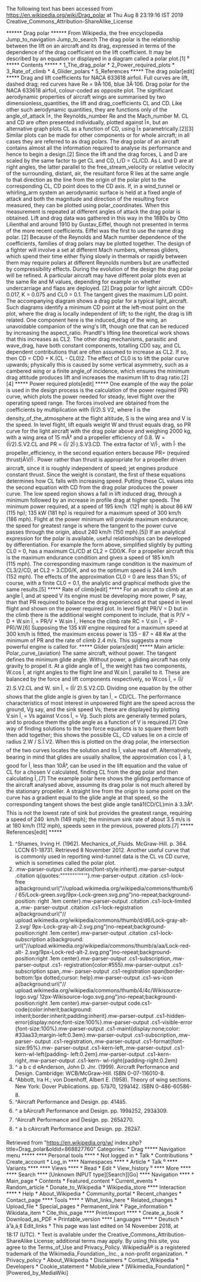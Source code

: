 The following text has been accessed from https://en.wikipedia.org/wiki/Drag_polar at Thu Aug 8 23:19:16 IST 2019
Creative_Commons_Attribution-ShareAlike_License




















****** Drag polar ******
From Wikipedia, the free encyclopedia
Jump_to_navigation Jump_to_search
The drag polar is the relationship between the lift on an aircraft and its
drag, expressed in terms of the dependence of the drag coefficient on the lift
coefficient. It may be described by an equation or displayed in a diagram
called a polar plot.[1]
⁰
***** Contents *****
    * 1_The_drag_polar
    * 2_Power_required_plots
    * 3_Rate_of_climb
    * 4_Glider_polars
    * 5_References
***** The drag polar[edit] *****
Drag and lift coefficients for NACA 633618 airfoil. Full curves are lift,
dashed drag; red curves have Re = 9Â·106, blue 3Â·106.
Drag polar for the NACA 633618 airfoil, colour-coded as opposite plot.
The significant aerodynamic properties of aircraft wings are summarised by two
dimensionless_quantities, the lift and drag_coefficients CL and CD. Like other
such aerodynamic quantities, they are functions only of the angle_of_attack Î±,
the Reynolds_number Re and the Mach_number M. CL and CD are often presented
individually, plotted against Î±, but an alternative graph plots CL as a
function of CD, using Î± parametrically.[2][3] Similar plots can be made for
other components or for whole aircraft; in all cases they are referred to as
drag polars. The drag polar of an aircraft contains almost all the information
required to analyse its performance and hence to begin a design.[2]
Since the lift and the drag forces, L and D are scaled by the same factor to
get CL and CD, L/D = CL/CD. As L and D are at right angles, the latter parallel
to the free_stream_velocity or relative velocity of the surrounding, distant,
air, the resultant force R lies at the same angle to that direction as the line
from the origin of the polar plot to the corresponding CL, CD point does to the
CD axis. If, in a wind_tunnel or whirling_arm system an aerodynamic surface is
held at a fixed angle of attack and both the magnitude and direction of the
resulting force measured, they can be plotted using polar_coordinates. When
this measurement is repeated at different angles of attack the drag polar is
obtained. Lift and drag data was gathered in this way in the 1880s by Otto
Lilienthal and around 1910 by Gustav_Eiffel, though not presented in terms of
the more recent coefficients. Eiffel was the first to use the name drag polar.
[2]
Because of the Reynolds and Mach number dependence of the coefficients,
families of drag polars may be plotted together. The design of a fighter will
involve a set at different Mach numbers, whereas gliders, which spend their
time either flying slowly in thermals or rapidly between them may require
polars at different Reynolds numbers but are unaffected by compressibility
effects. During the evolution of the design the drag polar will be refined. A
particular aircraft may have different polar plots even at the same Re and M
values, depending for example on whether undercarriage and flaps are deployed.
[2]
Drag polar for light aircraft. CD0= 0.017, K = 0.075 and CL0 = 0.1. The tangent
gives the maximum L/D point.
The accompanying diagram shows a drag polar for a typical light_aircraft. Such
diagrams identify a minimum CD point at the left-most point on the plot, where
the drag is locally independent of lift; to the right, the drag is lift
related. One component here is the induced_drag of the wing, an unavoidable
companion of the wing's lift, though one that can be reduced by increasing the
aspect_ratio. Prandtl's lifting line theoretical work shows that this increases
as CL2. The other drag mechanisms, parasitic and wave_drag, have both constant
components, totalling CD0 say, and CL dependent contributions that are often
assumed to increase as CL2. If so, then
                                                            CD = CD0 + K.(CL -
                                                            CL0)2.
The effect of CL0 is to lift the polar curve upwards; physically this is caused
by some vertical asymmetry, such as a cambered wing or a finite angle_of
incidence, which ensures the minimum drag attitude produces lift and increases
the maximum lift to drag ratio.[2][4]
***** Power required plots[edit] *****
One example of the way the polar is used in the design process is the
calculation of the power required (PR) curve, which plots the power needed for
steady, level flight over the operating speed range. The forces involved are
obtained from the coefficients by multiplication with (Ï/2).S V2, where Ï is
the density_of_the_atmosphere at the flight altitude, S is the wing area and V
is the speed. In level flight, lift equals weight W and thrust equals drag, so
PR curve for the light aircraft with the drag polar above and weighing 2000 kg,
with a wing area of 15 mÂ² and a propeller efficiency of 0.8.
                                                            W = (Ï/2).S.V2.CL
                                                            and
                                                            PR = (Ï/
                                                            2Î·).S.V3.CD.
The extra factor of V/Î·, with Î· the propeller_efficiency, in the second
equation enters because PR= (required thrust)ÃV/Î·. Power rather than thrust
is appropriate for a propeller driven aircraft, since it is roughly independent
of speed; jet engines produce constant thrust. Since the weight is constant,
the first of these equations determines how CL falls with increasing speed.
Putting these CL values into the second equation with CD from the drag polar
produces the power curve. The low speed region shows a fall in lift induced
drag, through a minimum followed by an increase in profile drag at higher
speeds. The minimum power required, at a speed of 195 km/h  (121 mph) is about
86 kW (115 hp); 135 kW (181 hp) is required for a maximum speed of 300 km/h
(186 mph). Flight at the power minimum will provide maximum endurance; the
speed for greatest range is where the tangent to the power curve passes through
the origin, about 240 km/h (150 mph).[5])
If an analytical expression for the polar is available, useful relationships
can be developed by differentiation. For example the form above, simplified
slightly by putting CL0 = 0, has a maximum CL/CD at CL2 = CD0/K. For a
propeller aircraft this is the maximum endurance condition and gives a speed of
185 km/h (115 mph). The corresponding maximum range condition is the maximum of
CL3/2/CD, at CL2 = 3.CD0/K, and so the optimum speed is 244 km/h (152 mph). The
effects of the approximation CL0 = 0 are less than 5%; of course, with a finite
CL0 = 0.1, the analytic and graphical methods give the same results.[5]
***** Rate of climb[edit] *****
For an aircraft to climb at an angle Î¸ and at speed V its engine must be
developing more power, P say, than that PR required to balance the drag
experienced at that speed in level flight and shown on the power required plot.
In level flight PR/V = D but in the climb there is the additional weight
component to include, that is
                                                            P/V = D + W.sin Î¸
                                                            = PR/V + W.sin Î¸.
Hence the climb rate RC = V.sin Î¸ = (P - PR)/W.[6] Supposing the 135 kW engine
required for a maximum speed at 300 km/h is fitted, the maximum excess power is
135 - 87 = 48 Kw at the minimum of PR and the rate of climb 2.4 m/s. This
suggests a more powerful engine is called for.
***** Glider polars[edit] *****
Main article: Polar_curve_(aviation)
The same aircraft, without power. The tangent defines the minimum glide angle.
Without power, a gliding aircraft has only gravity to propel it. At a glide
angle of Î¸, the weight has two components, W.cos Î¸ at right angles to the
flight line and W.sin Î¸ parallel to it. These are balanced by the force and
lift components respectively, so
                                                            W.cos Î¸ = (Ï/
                                                            2).S.V2.CL and
                                                            W. sin Î¸ = (Ï/
                                                            2).S.V2.CD.
Dividing one equation by the other shows that the glide angle is given by tan
Î¸ = CD/CL. The performance characteristics of most interest in unpowered
flight are the speed across the ground, Vg say, and the sink speed Vs; these
are displayed by plotting V.sin Î¸ = Vs against V.cos Î¸ = Vg. Such plots are
generally termed polars, and to produce them the glide angle as a function of V
is required.[7]
One way of finding solutions to the two force equations is to square them both
then add together; this shows the possible CL, CD values lie on a circle of
radius 2.W / S.Ï.V2. When this is plotted on the drag polar, the intersection
of the two curves locates the solution and its Î¸ value read off.
Alternatively, bearing in mind that glides are usually shallow, the
approximation cos Î¸ â 1, good for Î¸ less than 10Â°, can be used in the lift
equation and the value of CL for a chosen V calculated, finding CL from the
drag polar and then calculating Î¸.[7]
The example polar here shows the gliding performance of the aircraft analysed
above, assuming its drag polar is not much altered by the stationary propeller.
A straight line from the origin to some point on the curve has a gradient equal
to the glide angle at that speed, so the corresponding tangent shows the best
glide angle tanâ1(CD/CL)min â 3.3Â°. This is not the lowest rate of sink
but provides the greatest range, requiring a speed of 240  km/h (149 mph); the
minimum sink rate of about 3.5 m/s is at 180 km/h (112 mph), speeds seen in the
previous, powered plots.[7]
***** References[edit] *****
   1. ^Shames, Irving H. (1962). Mechanics_of_Fluids. McGraw-Hill. p. 364.
      LCCN 61-18731. Retrieved 8 November 2012. Another useful curve that is
      commonly used in reporting wind-tunnel data is the CL vs CD curve, which
      is sometimes called the polar plot.
   2. .mw-parser-output cite.citation{font-style:inherit}.mw-parser-output
      .citation q{quotes:"\"""\"""'""'"}.mw-parser-output .citation .cs1-lock-
      free a{background:url("//upload.wikimedia.org/wikipedia/commons/thumb/6/
      65/Lock-green.svg/9px-Lock-green.svg.png")no-repeat;background-position:
      right .1em center}.mw-parser-output .citation .cs1-lock-limited a,.mw-
      parser-output .citation .cs1-lock-registration a{background:url("//
      upload.wikimedia.org/wikipedia/commons/thumb/d/d6/Lock-gray-alt-2.svg/
      9px-Lock-gray-alt-2.svg.png")no-repeat;background-position:right .1em
      center}.mw-parser-output .citation .cs1-lock-subscription a{background:
      url("//upload.wikimedia.org/wikipedia/commons/thumb/a/aa/Lock-red-alt-
      2.svg/9px-Lock-red-alt-2.svg.png")no-repeat;background-position:right
      .1em center}.mw-parser-output .cs1-subscription,.mw-parser-output .cs1-
      registration{color:#555}.mw-parser-output .cs1-subscription span,.mw-
      parser-output .cs1-registration span{border-bottom:1px dotted;cursor:
      help}.mw-parser-output .cs1-ws-icon a{background:url("//
      upload.wikimedia.org/wikipedia/commons/thumb/4/4c/Wikisource-logo.svg/
      12px-Wikisource-logo.svg.png")no-repeat;background-position:right .1em
      center}.mw-parser-output code.cs1-code{color:inherit;background:
      inherit;border:inherit;padding:inherit}.mw-parser-output .cs1-hidden-
      error{display:none;font-size:100%}.mw-parser-output .cs1-visible-error
      {font-size:100%}.mw-parser-output .cs1-maint{display:none;color:
      #33aa33;margin-left:0.3em}.mw-parser-output .cs1-subscription,.mw-parser-
      output .cs1-registration,.mw-parser-output .cs1-format{font-size:95%}.mw-
      parser-output .cs1-kern-left,.mw-parser-output .cs1-kern-wl-left{padding-
      left:0.2em}.mw-parser-output .cs1-kern-right,.mw-parser-output .cs1-kern-
      wl-right{padding-right:0.2em}
   3. ^ a b c d eAnderson, John D. Jnr. (1999). Aircraft Performance and
      Design. Cambridge: WCB/McGraw-Hill. ISBN 0-07-116010-8.
   4. ^Abbott, Ira H.; von Doenhoff, Albert E. (1958). Theory of wing sections.
      New York: Dover Publications. pp. 57â70, 129â142. ISBN 0-486-60586-8.
   5. ^Aircraft Performance and Design. pp. 414â5.
   6. ^ a bAircraft Performance and Design. pp. 199â252, 293â309.
   7. ^Aircraft Performance and Design. pp. 265â270.
   8. ^ a b cAircraft Performance and Design. pp. 282â7.

Retrieved from "https://en.wikipedia.org/w/
index.php?title=Drag_polar&oldid=868827760"
Categories:
    * Drag
***** Navigation menu *****
**** Personal tools ****
    * Not logged in
    * Talk
    * Contributions
    * Create_account
    * Log_in
**** Namespaces ****
    * Article
    * Talk
⁰
**** Variants ****
**** Views ****
    * Read
    * Edit
    * View_history
⁰
**** More ****
**** Search ****
[Unknown INPUT type][Search][Go]
**** Navigation ****
    * Main_page
    * Contents
    * Featured_content
    * Current_events
    * Random_article
    * Donate_to_Wikipedia
    * Wikipedia_store
**** Interaction ****
    * Help
    * About_Wikipedia
    * Community_portal
    * Recent_changes
    * Contact_page
**** Tools ****
    * What_links_here
    * Related_changes
    * Upload_file
    * Special_pages
    * Permanent_link
    * Page_information
    * Wikidata_item
    * Cite_this_page
**** Print/export ****
    * Create_a_book
    * Download_as_PDF
    * Printable_version
**** Languages ****
    * Deutsch
    * à¹à¸à¸¢
Edit_links
    * This page was last edited on 14 November 2018, at 18:17 (UTC).
    * Text is available under the Creative_Commons_Attribution-ShareAlike
      License; additional terms may apply. By using this site, you agree to the
      Terms_of_Use and Privacy_Policy. WikipediaÂ® is a registered trademark of
      the Wikimedia_Foundation,_Inc., a non-profit organization.
    * Privacy_policy
    * About_Wikipedia
    * Disclaimers
    * Contact_Wikipedia
    * Developers
    * Cookie_statement
    * Mobile_view
    * [Wikimedia_Foundation]
    * [Powered_by_MediaWiki]
